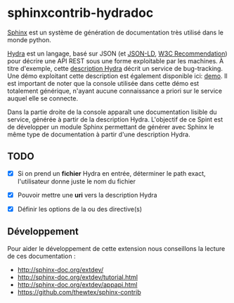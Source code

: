 sphinxcontrib-hydradoc
======================

[Sphinx](http://sphinx-doc.org/contents.html) est un système de génération de documentation très utilisé dans le monde python.

[Hydra](http://www.hydra-cg.com/) est un langage, basé sur JSON (et [JSON-LD](http://json-ld.org/), [W3C Recommendation](http://www.w3.org/TR/json-ld/)) pour décrire une API REST sous une forme exploitable par les machines. À titre d'exemple, cette [description Hydra](http://www.markus-lanthaler.com/hydra/api-demo/vocab) décrit un service de bug-tracking. Une démo exploitant cette description est également disponible ici: [demo](http://www.markus-lanthaler.com/hydra/console/?url=http://www.markus-lanthaler.com/hydra/api-demo/). Il est important de noter que la console utilisée dans cette démo est totalement générique, n'ayant aucune connaissance a priori sur le service auquel elle se connecte.

Dans la partie droite de la console apparaît une documentation lisible du service, générée à partir de la description Hydra. L'objectif de ce Spint est de développer un module Sphinx permettant de générer avec Sphinx le même type de documentation à partir d'une description Hydra.

TODO
----
- [X] Si on prend un **fichier** Hydra en entrée, déterminer le path exact, l'utilisateur donne juste le nom du fichier
- [X] Pouvoir mettre une **uri** vers la description Hydra
- [X] Définir les options de la ou des directive(s)


Développement
-------------

Pour aider le développement de cette extension nous conseillons la lecture de ces 
documentation :

- http://sphinx-doc.org/extdev/
- http://sphinx-doc.org/extdev/tutorial.html
- http://sphinx-doc.org/extdev/appapi.html
- https://github.com/thewtex/sphinx-contrib
